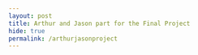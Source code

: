 ```yaml
---
layout: post
title: Arthur and Jason part for the Final Project
hide: true
permalink: /arthurjasonproject
---
```


<head>
    <style>
    </style>
</head>

<body>
    
</body>

<script>
    [
        [a,b,c],
        [d,e,f],
        [g,h,i]
    ]
</script>